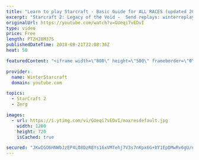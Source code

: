```yaml
---
title: "Learn to play Starcraft - Basic Guide for ALL RACES (updated 2017) #2"
excerpt: "Starcraft 2: Legacy of the Void -  Send replays: winterreplays@gmail.com ( -- Watch live at https://www.twitch.tv/wintergaming"
originalUrl: https://youtube.com/watch?v=GUeqi7vEDvI
type: video
price: Free
length: PT2H28M37S
publishedDateTime: 2018-09-21T22:08:36Z
heat: 50

featuredContent: "<iframe width=\"800\" height=\"500\" frameborder=\"0\" src=\"https://www.youtube.com/embed/GUeqi7vEDvI\" allow=\"accelerometer; autoplay; encrypted-media; gyroscope; picture-in-picture\" allowfullscreen></iframe>"

provider:
  name: WinterStarcraft
  domain: youtube.com

topics:
  - StarCraft 2
  - Zerg

images:
  - url: https://i.ytimg.com/vi/GUeqi7vEDvI/maxresdefault.jpg
    width: 1280
    height: 720
    isCached: true

secured: "JKwIGO6HNWbJzEP4LO8DzR8Ys16xVMTehj7V3s7nKpx6G+bY1EpDMwRv6gU/d2Wun1ZpETMJXNZ7HCrPSmui0UNtNEAG7xSNuxXxCIdZVuwepml40rDv5I+Qq8NifJdq8hFQSq6mQor/yvLxLDa90T1+ant6Tn5/yeBOoCWBnfWfbkgpHJ7NHM2hMJWwHLlaIrsy9IIzfImDD7o2ZzHUYH6SsP3M+bNf2fDRf/ZmUaEWh/j8CEuE8KUxAK97FzxfbKHopm5R8B+k8xD4e2l06lshs8vZ/rzG9Q+7t34oROZGOJLkveDtz5uciWdKxU4jeXU0/KmEXR3oyHfkx3KHreKWSng0toLLCFhwTbzmebCUIfSktzT6h4Z0cKr/dD05MPV8vIK7Qz4dLSlTCzi/H6RUtUy23TF1mknH4tCfD6o=;4u3U8B10mpq0D6JlLgRFEg=="
---
```


